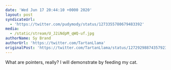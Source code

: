 ```yaml
---
date: 'Wed Jun 17 20:44:10 +0000 2020'
layout: post
syndicateUrl:
  - 'https://twitter.com/pudymody/status/1273355780679483392'
media:
  - /static/stream/U_J2iNdpM_qWQ-uf.jpg
authorName: Sy Brand
authorUrl: 'https://twitter.com/TartanLlama'
originalPost: 'https://twitter.com/TartanLlama/status/1272929887435792385'
---
```

What are pointers, really? I will demonstrate by feeding my cat. 